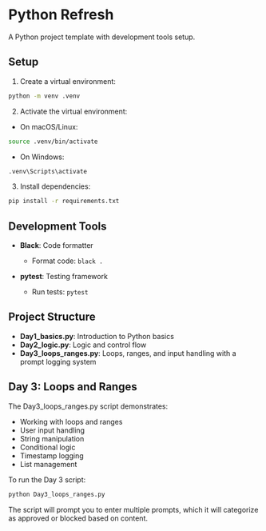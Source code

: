 # Python Refresh

A Python project template with development tools setup.

## Setup

1. Create a virtual environment:
```bash
python -m venv .venv
```

2. Activate the virtual environment:
- On macOS/Linux:
```bash
source .venv/bin/activate
```
- On Windows:
```bash
.venv\Scripts\activate
```

3. Install dependencies:
```bash
pip install -r requirements.txt
```

## Development Tools

- **Black**: Code formatter
  - Format code: `black .`
  
- **pytest**: Testing framework
  - Run tests: `pytest`

## Project Structure

- **Day1_basics.py**: Introduction to Python basics
- **Day2_logic.py**: Logic and control flow
- **Day3_loops_ranges.py**: Loops, ranges, and input handling with a prompt logging system

## Day 3: Loops and Ranges

The Day3_loops_ranges.py script demonstrates:
- Working with loops and ranges
- User input handling
- String manipulation
- Conditional logic
- Timestamp logging
- List management

To run the Day 3 script:
```bash
python Day3_loops_ranges.py
```

The script will prompt you to enter multiple prompts, which it will categorize as approved or blocked based on content.

